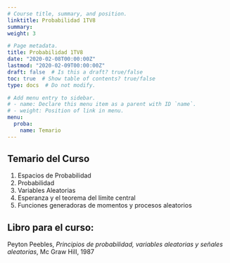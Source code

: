 ```yaml
---
# Course title, summary, and position.
linktitle: Probabilidad 1TV8
summary: 
weight: 3

# Page metadata.
title: Probabilidad 1TV8
date: "2020-02-08T00:00:00Z"
lastmod: "2020-02-09T00:00:00Z"
draft: false  # Is this a draft? true/false
toc: true  # Show table of contents? true/false
type: docs  # Do not modify.

# Add menu entry to sidebar.
# - name: Declare this menu item as a parent with ID `name`.
# - weight: Position of link in menu.
menu:
  proba:
    name: Temario
---
```


## Temario del Curso

1. Espacios de Probabilidad
2. Probabilidad
3. Variables Aleatorias
4. Esperanza y el teorema del límite central
5. Funciones generadoras de momentos y procesos aleatorios

## Libro para el curso: 

Peyton Peebles, *Principios de probabilidad, variables aleatorias y señales aleatorias*, Mc Graw Hill, 1987




